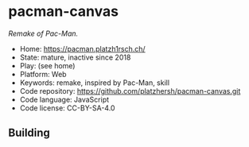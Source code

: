 # pacman-canvas

_Remake of Pac-Man._

- Home: https://pacman.platzh1rsch.ch/
- State: mature, inactive since 2018
- Play: (see home)
- Platform: Web
- Keywords: remake, inspired by Pac-Man, skill
- Code repository: https://github.com/platzhersh/pacman-canvas.git
- Code language: JavaScript
- Code license: CC-BY-SA-4.0

## Building

